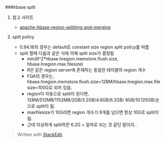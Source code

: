 
###hbase split

1. 참고 사이트
	- [apache-hbase-region-splitting-and-merging](https://ko.hortonworks.com/blog/apache-hbase-region-splitting-and-merging/)

2. split policy
	- 0.94.16의 경우는 default로 constant size region split policy를 따름
	- split 할때 다음과 같은 식에 의해 split size가 결정됨
		- min(R^2*hbase.hregion.memstore.flush.size, hbase.hregion.max.filesize)
		- R은 같은 region server에 존재하는 동일한 테이블의 region 개수
		- FQA의 경우는, hbase.hregion.memstore.flush.size=128M/hbase.hregion.max.filesize=100G로 되어 있음.
		- region이 자동으로 split이 된다면, 128M/512MB/1152MB/2GB/3.2GB/4.6GB/6.2GB/ 8GB/10.125GB/순으로 split이 됨.
		- maxfilesize가 10G라면 region 개수가 9개를 넘으면  항상 10G로 split이 됨.
		- 근데 이상하게 split하믄 6.2G + 알파로 되는 것 같단 말이지..


> Written with [StackEdit](https://stackedit.io/).
